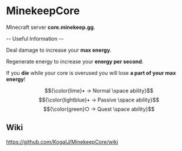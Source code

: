 # MinekeepCore
Minecraft server **core.minekeep.gg**.

-- Useful Information --

Deal damage to increase your **max energy**.

Regenerate energy to increase your **energy per second**.

If you **die** while your core is overused you will lose **a part of your max energy**!

$${\color{lime}• -> Normal \space ability}$$
$${\color{lightblue}• -> Passive \space ability}$$
$${\color{green}○ -> Quest \space ability}$$

## Wiki
https://github.com/KogaIJ/MinekeepCore/wiki
